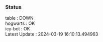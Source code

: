 ### Status


table : DOWN  
hogwarts : OK  
icy-bot : OK  
Latest Update : 2024-03-19 16:10:13.494963
